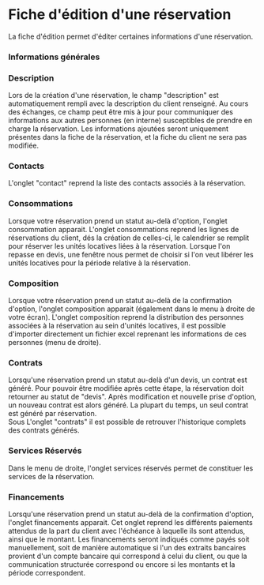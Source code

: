 # Fiche d'édition d'une réservation

La fiche d'édition permet d'éditer certaines informations d'une réservation.


### Informations générales


### Description
Lors de la création d'une réservation, le champ "description" est automatiquement rempli avec la description du client renseigné. Au cours des échanges, ce champ peut être mis à jour pour communiquer des informations aux autres personnes (en interne) susceptibles de prendre en charge la réservation.
Les informations ajoutées seront uniquement présentes dans la fiche de la réservation, et la fiche du client ne sera pas modifiée.


### Contacts
L'onglet "contact" reprend la liste des contacts associés à la réservation.

### Consommations
Lorsque votre réservation prend un statut au-delà d'option, l'onglet consommation apparait.
L'onglet consommations reprend les lignes de réservations du client, dés la création de celles-ci, le calendrier se remplit pour réserver les unités locatives liées à la réservation.
Lorsque l'on repasse en devis, une fenêtre nous permet de choisir si l'on veut libérer les unités locatives pour la période relative à la réservation. 

### Composition
Lorsque votre réservation prend un statut au-delà de la confirmation d'option, l'onglet composition apparait (également dans le menu à droite de votre écran).
L'onglet composition reprend la distribution des personnes associées à la réservation au sein d'unités locatives, il est possible d'importer directement un fichier excel reprenant les informations de ces personnes (menu de droite).
 
### Contrats
Lorsqu'une réservation prend un statut au-delà d'un devis, un contrat est généré.
Pour pouvoir être modifiée après cette étape, la réservation doit retourner au statut de "devis". Après modification et nouvelle prise d'option, un nouveau contrat est alors généré.
La plupart du temps, un seul contrat est généré par réservation.  
Sous L'onglet "contrats" il est possible de retrouver l'historique complets des contrats générés.

### Services Réservés
Dans le menu de droite, l'onglet services réservés permet de constituer les services de la réservation. 

### Financements
Lorsqu'une réservation prend un statut au-delà de la confirmation d'option, l'onglet financements apparait.
Cet onglet reprend les différents paiements attendus de la part du client avec l'échéance à laquelle ils sont attendus, ainsi que le montant. 
Les financements seront indiqués comme payés soit manuellement, soit de manière automatique si l'un des extraits bancaires provient d'un compte bancaire qui correspond à celui du client, ou que la communication structurée correspond ou encore si les montants et la période correspondent.
